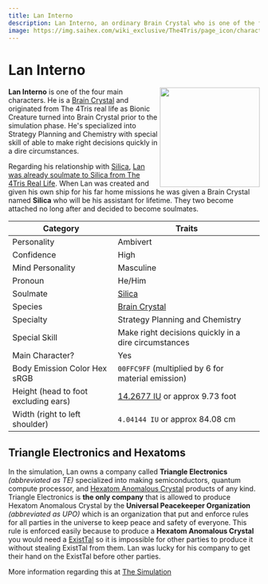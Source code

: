 ```yaml
---
title: Lan Interno
description: Lan Interno, an ordinary Brain Crystal who is one of the four main characters.
image: https://img.saihex.com/wiki_exclusive/The4Tris/page_icon/characters/lan_interno/lan.png?downscale=fm
---
```

# Lan Interno
<img align="right" width="200" src="https://img.saihex.com/wiki_exclusive/The4Tris/page_icon/characters/lan_interno/lan.png">

**Lan Interno** is one of the four main characters. He is a [Brain Crystal](../logic/Brain_Crystal) and originated from The 4Tris real life as Bionic Creature turned into Brain Crystal prior to the simulation phase. He's specialized into Strategy Planning and Chemistry with special skill of able to make right decisions quickly in a dire circumstances.

Regarding his relationship with [Silica](../Characters/Silica), [Lan was already soulmate to Silica from The 4Tris Real Life](../Dimensions/real_life#lan-meeting-silica). When Lan was created and given his own ship for his far home missions he was given a Brain Crystal named **Silica** who will be his assistant for lifetime. They two become attached no long after and decided to become soulmates.

| Category    | Traits |
| -------- | ------- |
| Personality  | Ambivert    |
| Confidence | High     |
| Mind Personality    |  Masculine   |
| Pronoun | He/Him |
| Soulmate | [Silica](../Characters/Silica) |
| Species | [Brain Crystal](../logic/Brain_Crystal) |
| Specialty | Strategy Planning and Chemistry |
| Special Skill | Make right decisions quickly in a dire circumstances |
| Main Character? | Yes |
| Body Emission Color Hex sRGB | `00FFC9FF` (multiplied by 6 for material emission) |
| Height (head to foot excluding ears) | [14.2677 IU](../#iskyverse) or approx 9.73 foot |
| Width (right to left shoulder) | `4.04144 IU` or approx 84.08 cm |

## Triangle Electronics and Hexatoms
In the simulation, Lan owns a company called **Triangle Electronics** *(abbreviated as TE)* specialized into making semiconductors, quantum compute processor, and [Hexatom Anomalous Crystal](../logic/Hexatom) products of any kind. Triangle Electronics is **the only company** that is allowed to produce Hexatom Anomalous Crystal by the **Universal Peacekeeper Organization** *(abbreviated as UPO)* which is an organization that put and enforce rules for all parties in the universe to keep peace and safety of everyone. This rule is enforced easily because to produce a **Hexatom Anomalous Crystal** you would need a [ExistTal](../logic/Hexatom#saihexatom-family) so it is impossible for other parties to produce it without stealing ExistTal from them. Lan was lucky for his company to get their hand on the ExistTal before other parties.

More information regarding this at [The Simulation](../Dimensions/the_simulation#triangle-electronics)